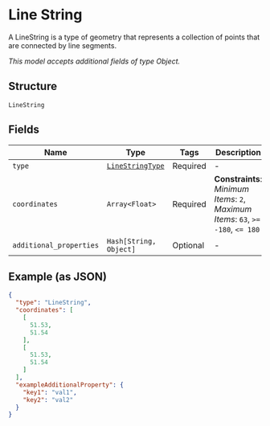 
# Line String

A LineString is a type of geometry that represents a collection of points that are connected by line segments.

*This model accepts additional fields of type Object.*

## Structure

`LineString`

## Fields

| Name | Type | Tags | Description |
|  --- | --- | --- | --- |
| `type` | [`LineStringType`](../../doc/models/line-string-type.md) | Required | - |
| `coordinates` | `Array<Float>` | Required | **Constraints**: *Minimum Items*: `2`, *Maximum Items*: `63`, `>= -180`, `<= 180` |
| `additional_properties` | `Hash[String, Object]` | Optional | - |

## Example (as JSON)

```json
{
  "type": "LineString",
  "coordinates": [
    [
      51.53,
      51.54
    ],
    [
      51.53,
      51.54
    ]
  ],
  "exampleAdditionalProperty": {
    "key1": "val1",
    "key2": "val2"
  }
}
```

